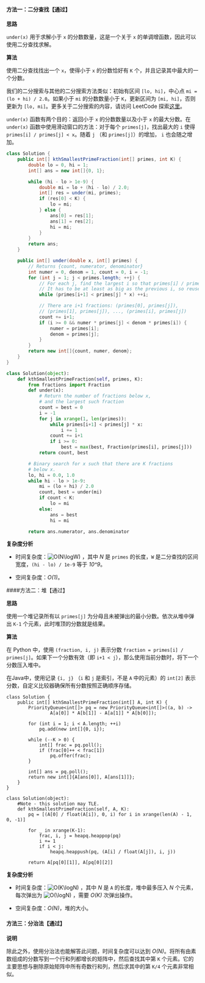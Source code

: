 #### 方法一：二分查找【通过】

**思路**

 `under(x)` 用于求解小于 `x` 的分数数量，这是一个关于 `x` 的单调增函数，因此可以使用二分查找求解。

**算法**

使用二分查找找出一个 `x`，使得小于 `x` 的分数恰好有 `K` 个，并且记录其中最大的一个分数。

我们的二分搜索与其他的二分搜索方法类似：初始有区间 `[lo, hi]`，中心点 `mi = (lo + hi) / 2.0`。如果小于 `mi` 的分数数量小于 `K`，更新区间为 `[mi, hi]`，否则更新为 `[lo, mi]`。更多关于二分搜索的内容，请访问 LeetCode 探索[这里](https://leetcode-cn.com/explore/learn/card/binary-search/)。

`under(x)` 函数有两个目的：返回小于 `x` 的分数数量以及小于 `x` 的最大分数。在 `under(x)` 函数中使用滑动窗口的方法：对于每个 `primes[j]`，找出最大的 `i` 使得 `primes[i] / primes[j] < x`。随着 `j` （和 `primes[j]`）的增加， `i` 也会随之增加。 

```java [solution1-Java]
class Solution {
    public int[] kthSmallestPrimeFraction(int[] primes, int K) {
        double lo = 0, hi = 1;
        int[] ans = new int[]{0, 1};

        while (hi - lo > 1e-9) {
            double mi = lo + (hi - lo) / 2.0;
            int[] res = under(mi, primes);
            if (res[0] < K) {
                lo = mi;
            } else {
                ans[0] = res[1];
                ans[1] = res[2];
                hi = mi;
            }
        }
        return ans;
    }

    public int[] under(double x, int[] primes) {
        // Returns {count, numerator, denominator}
        int numer = 0, denom = 1, count = 0, i = -1;
        for (int j = 1; j < primes.length; ++j) {
            // For each j, find the largest i so that primes[i] / primes[j] < x
            // It has to be at least as big as the previous i, so reuse it ("two pointer")
            while (primes[i+1] < primes[j] * x) ++i;

            // There are i+1 fractions: (primes[0], primes[j]),
            // (primes[1], primes[j]), ..., (primes[i], primes[j])
            count += i+1;
            if (i >= 0 && numer * primes[j] < denom * primes[i]) {
                numer = primes[i];
                denom = primes[j];
            }
        }
        return new int[]{count, numer, denom};
    }
}
```

```python [solution1-Python]
class Solution(object):
    def kthSmallestPrimeFraction(self, primes, K):
        from fractions import Fraction
        def under(x):
            # Return the number of fractions below x,
            # and the largest such fraction
            count = best = 0
            i = -1
            for j in xrange(1, len(primes)):
                while primes[i+1] < primes[j] * x:
                    i += 1
                count += i+1
                if i >= 0:
                    best = max(best, Fraction(primes[i], primes[j]))
            return count, best

        # Binary search for x such that there are K fractions
        # below x.
        lo, hi = 0.0, 1.0
        while hi - lo > 1e-9:
            mi = (lo + hi) / 2.0
            count, best = under(mi)
            if count < K:
                lo = mi
            else:
                ans = best
                hi = mi

        return ans.numerator, ans.denominator
```


**复杂度分析**

* 时间复杂度：![O(N\logW) ](./p__O_N_log_W__.png) ，其中 *N* 是 `primes` 的长度，`W` 是二分查找的区间宽度，`(hi - lo) / 1e-9` 等于 *10^9*。

* 空间复杂度：*O(1)*。

####方法二：堆【通过】

**思路**

使用一个堆记录所有以 `primes[j]` 为分母且未被弹出的最小分数。依次从堆中弹出 `K-1` 个元素，此时堆顶的分数就是结果。


**算法**

在 Python 中，使用 `(fraction, i, j)` 表示分数 `fraction = primes[i] / primes[j]`。如果下一个分数有效（即 `i+1 < j`），那么使用当前分数时，将下一个分数压入堆中。

在Java中，使用记录  `{i, j}` （`i` 和 `j` 是索引，不是 `A` 中的元素）的 `int[2]` 表示分数，自定义比较器确保所有分数按照正确顺序存储。

```java[solution2-Java]
class Solution {
    public int[] kthSmallestPrimeFraction(int[] A, int K) {
        PriorityQueue<int[]> pq = new PriorityQueue<int[]>((a, b) ->
                A[a[0]] * A[b[1]] - A[a[1]] * A[b[0]]);

        for (int i = 1; i < A.length; ++i)
            pq.add(new int[]{0, i});

        while (--K > 0) {
            int[] frac = pq.poll();
            if (frac[0]++ < frac[1])
                pq.offer(frac);
        }

        int[] ans = pq.poll();
        return new int[]{A[ans[0]], A[ans[1]]};
    }
}
```

```python[solution2-Python]
class Solution(object):
    #Note - this solution may TLE.
    def kthSmallestPrimeFraction(self, A, K):
        pq = [(A[0] / float(A[i]), 0, i) for i in xrange(len(A) - 1, 0, -1)]

        for _ in xrange(K-1):
            frac, i, j = heapq.heappop(pq)
            i += 1
            if i < j:
                heapq.heappush(pq, (A[i] / float(A[j]), i, j))

        return A[pq[0][1]], A[pq[0][2]]
```

**复杂度分析**

* 时间复杂度：![O(K\logN) ](./p__O_K_log_N__.png) ，其中 *N* 是 `A` 的长度，堆中最多压入 *N* 个元素，每次弹出为 ![O(\logN) ](./p__O_log_N__.png) ，需要 *O(K)* 次弹出操作。

* 空间复杂度：*O(N)*，堆的大小。

#### 方法三：分治法【通过】

**说明**

除此之外，使用分治法也能解答此问题，时间复杂度可以达到 *O(N)*。将所有由素数组成的分数写到一个行和列都增长的矩阵中，然后查找其中第 `K` 个元素。它的主要思想与删除原始矩阵中所有奇数行和列，然后求其中的第 `K/4` 个元素非常相似。
